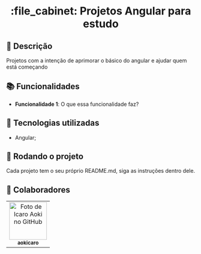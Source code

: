 <h1 align="center">:file_cabinet: Projetos Angular para estudo</h1>

## :memo: Descrição
Projetos com a intenção de aprimorar o básico do angular e ajudar quem está começando

## :books: Funcionalidades
* <b>Funcionalidade 1</b>: O que essa funcionalidade faz?

## :wrench: Tecnologias utilizadas
* Angular;

## :rocket: Rodando o projeto
Cada projeto tem o seu próprio README.md, siga as instruções dentro dele.

## :handshake: Colaboradores
<table>
  <tr>
    <td align="center">
      <a href="http://github.com/aokicaro">
        <img src="https://avatars.githubusercontent.com/u/32468744?v=4" width="100px;" alt="Foto de Icaro Aoki no GitHub"/><br>
        <sub>
          <b>aokicaro</b>
        </sub>
      </a>
    </td>
  </tr>
</table>